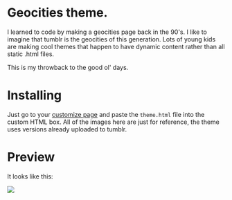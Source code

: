 # Geocities theme.

I learned to code by making a geocities page back in the 90's. I like to imagine that tumblr is the geocities of this generation. Lots of young kids are making cool themes that happen to have dynamic content rather than all static .html files.

This is my throwback to the good ol' days.

# Installing

Just go to your [customize page](http://www.tumblr.com/customize) and paste the `theme.html` file into the custom HTML box. All of the images here are just for reference, the theme uses versions already uploaded to tumblr.

# Preview

It looks like this:

![](http://25.media.tumblr.com/57d2cdecc4a024a19104f75c3891eba7/tumblr_mhx2ls31gs1qgq7mto1_1280.png)
